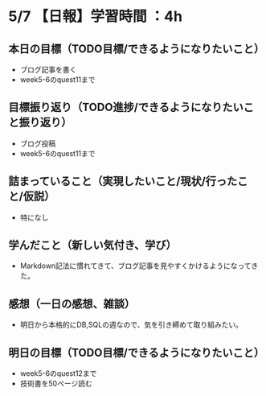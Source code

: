 # 5/7 【日報】学習時間 ：4h
## 本日の目標（TODO目標/できるようになりたいこと）
- ブログ記事を書く
- week5-6のquest11まで
## 目標振り返り（TODO進捗/できるようになりたいこと振り返り）
- ブログ投稿
- week5-6のquest11まで
## 詰まっていること（実現したいこと/現状/行ったこと/仮説）
- 特になし
## 学んだこと（新しい気付き、学び）
- Markdown記法に慣れてきて、ブログ記事を見やすくかけるようになってきた。
## 感想（一日の感想、雑談）
- 明日から本格的にDB,SQLの週なので、気を引き締めて取り組みたい。
## 明日の目標（TODO目標/できるようになりたいこと）
- week5-6のquest12まで
- 技術書を50ページ読む
